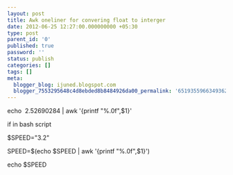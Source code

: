 ```yaml
---
layout: post
title: Awk oneliner for convering float to interger
date: 2012-06-25 12:27:00.000000000 +05:30
type: post
parent_id: '0'
published: true
password: ''
status: publish
categories: []
tags: []
meta:
  blogger_blog: ijuned.blogspot.com
  blogger_7553295648c4d8ebded8b8484926da00_permalink: '6519355966349362089'
---
```

<div dir="ltr" style="text-align:left;">
<div>echo  2.52690284 | awk '{printf "%.0f",$1}'</p>
<p>if in bash script </p>
<p>$SPEED="3.2"</p>
<p>SPEED=$(echo $SPEED | awk '{printf "%.0f",$1}')</p>
<p>echo $SPEED</p></div>
</div>

